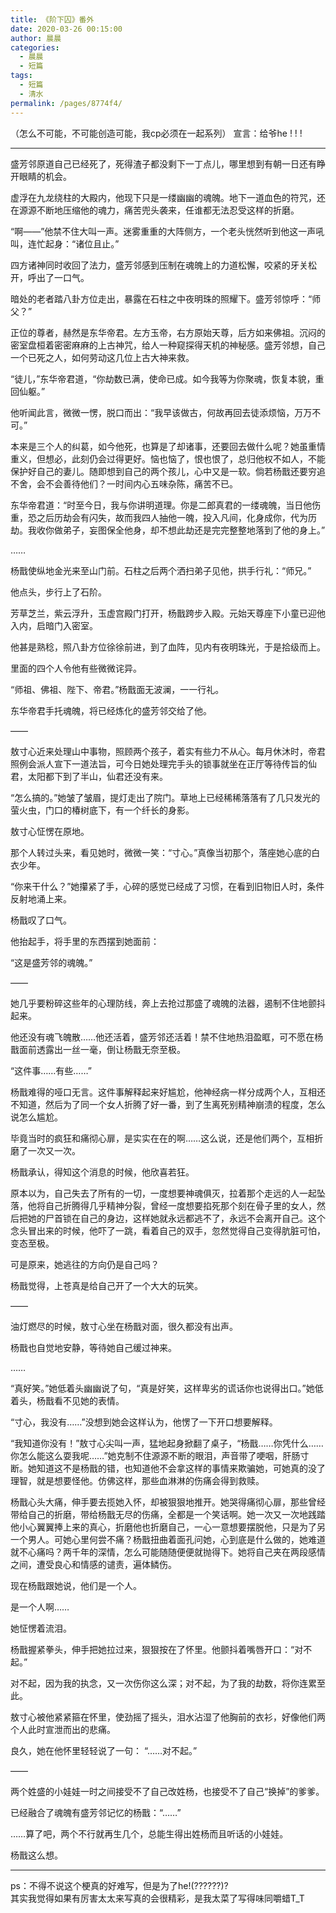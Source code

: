 ```yaml
---
title: 《阶下囚》番外
date: 2020-03-26 00:15:00
author: 晨晨
categories: 
  - 晨晨
  - 短篇
tags: 
  - 短篇
  - 清水
permalink: /pages/8774f4/
---
```


（怎么不可能，不可能创造可能，我cp必须在一起系列）
宣言：给爷he ! ! !

<!-- more -->

---

盛芳邻原道自己已经死了，死得渣子都没剩下一丁点儿，哪里想到有朝一日还有睁开眼睛的机会。

虚浮在九龙绕柱的大殿内，他现下只是一缕幽幽的魂魄。地下一道血色的符咒，还在源源不断地压缩他的魂力，痛苦兜头袭来，任谁都无法忍受这样的折磨。

“啊——”他禁不住大叫一声。迷雾重重的大阵侧方，一个老头恍然听到他这一声吼叫，连忙起身：“诸位且止。”

四方诸神同时收回了法力，盛芳邻感到压制在魂魄上的力道松懈，咬紧的牙关松开，呼出了一口气。

暗处的老者踏八卦方位走出，暴露在石柱之中夜明珠的照耀下。盛芳邻惊呼：“师父？”

正位的尊者，赫然是东华帝君。左方玉帝，右方原始天尊，后方如来佛祖。沉闷的密室盘桓着密密麻麻的上古神咒，给人一种窥探得天机的神秘感。盛芳邻想，自己一个已死之人，如何劳动这几位上古大神来救。

“徒儿，”东华帝君道，“你劫数已满，使命已成。如今我等为你聚魂，恢复本貌，重回仙躯。”

他听闻此言，微微一愣，脱口而出：“我早该做古，何故再回去徒添烦恼，万万不可。”

本来是三个人的纠葛，如今他死，也算是了却诸事，还要回去做什么呢？她虽重情重义，但想必，此刻仍会过得更好。恼也恼了，恨也恨了，总归他权不如人，不能保护好自己的妻儿。随即想到自己的两个孩儿，心中又是一软。倘若杨戬还要穷追不舍，会不会善待他们？一时间内心五味杂陈，痛苦不已。

东华帝君道：“时至今日，我与你讲明道理。你是二郎真君的一缕魂魄，当日他伤重，恐之后历劫会有闪失，故而我四人抽他一魄，投入凡间，化身成你，代为历劫。我收你做弟子，妄图保全他身，却不想此劫还是完完整整地落到了他的身上。”

……

杨戬使纵地金光来至山门前。石柱之后两个洒扫弟子见他，拱手行礼：“师兄。”

他点头，步行上了石阶。

芳草芝兰，紫云浮升，玉虚宫殿门打开，杨戬跨步入殿。元始天尊座下小童已迎他入内，启暗门入密室。

他甚是熟稔，照八卦方位徐徐前进，到了血阵，见内有夜明珠光，于是拾级而上。

里面的四个人令他有些微微诧异。

“师祖、佛祖、陛下、帝君。”杨戬面无波澜，一一行礼。

东华帝君手托魂魄，将已经炼化的盛芳邻交给了他。

——

敖寸心近来处理山中事物，照顾两个孩子，着实有些力不从心。每月休沐时，帝君照例会派人宣下一道法旨，可今日她处理完手头的锁事就坐在正厅等待传旨的仙君，太阳都下到了半山，仙君还没有来。

“怎么搞的。”她皱了皱眉，提灯走出了院门。草地上已经稀稀落落有了几只发光的萤火虫，门口的椿树底下，有一个纤长的身影。

敖寸心怔愣在原地。

那个人转过头来，看见她时，微微一笑：“寸心。”真像当初那个，落座她心底的白衣少年。

“你来干什么？”她攥紧了手，心碎的感觉已经成了习惯，在看到旧物旧人时，条件反射地涌上来。

杨戬叹了口气。

他抬起手，将手里的东西摆到她面前：

“这是盛芳邻的魂魄。”

——

她几乎要粉碎这些年的心理防线，奔上去抢过那盛了魂魄的法器，遏制不住地颤抖起来。

他还没有魂飞魄散……他还活着，盛芳邻还活着！禁不住地热泪盈眶，可不愿在杨戬面前透露出一丝一毫，倒让杨戬无奈至极。

“这件事……有些……”

杨戬难得的哑口无言。这件事解释起来好尴尬，他神经病一样分成两个人，互相还不知道，然后为了同一个女人折腾了好一番，到了生离死别精神崩溃的程度，怎么说怎么尴尬。

毕竟当时的疯狂和痛彻心扉，是实实在在的啊……这么说，还是他们两个，互相折磨了一次又一次。

杨戬承认，得知这个消息的时候，他欣喜若狂。

原本以为，自己失去了所有的一切，一度想要神魂俱灭，拉着那个走远的人一起坠落，他将自己折腾得几乎精神分裂，曾经一度想要掐死那个刻在骨子里的女人，然后把她的尸首锁在自己的身边，这样她就永远都逃不了，永远不会离开自己。这个念头冒出来的时候，他吓了一跳，看着自己的双手，忽然觉得自己变得肮脏可怕，变态至极。

可是原来，她逃往的方向仍是自己吗？

杨戬觉得，上苍真是给自己开了一个大大的玩笑。

——

油灯燃尽的时候，敖寸心坐在杨戬对面，很久都没有出声。

杨戬也自觉地安静，等待她自己缓过神来。

……

“真好笑。”她低着头幽幽说了句，“真是好笑，这样卑劣的谎话你也说得出口。”她低着头，杨戬看不见她的表情。

“寸心，我没有……”没想到她会这样认为，他愣了一下开口想要解释。

“我知道你没有！”敖寸心尖叫一声，猛地起身掀翻了桌子，“杨戬……你凭什么……你怎么能这么耍我呢……”她克制不住源源不断的眼泪，声音带了哽咽，肝肠寸断。她知道这不是杨戬的错，也知道他不会拿这样的事情来欺骗她，可她真的没了理智，就是想要怪他。仿佛这样，那些血淋淋的伤痛会得到救赎。

杨戬心头大痛，伸手要去揽她入怀，却被狠狠地推开。她哭得痛彻心扉，那些曾经带给自己的折磨，带给杨戬无尽的伤痛，全都是一个笑话啊。她一次又一次地践踏他小心翼翼捧上来的真心，折磨他也折磨自己，一心一意想要摆脱他，只是为了另一个男人。可她心里何尝不痛？杨戬扭曲着面孔问她，心到底是什么做的，她难道就不心痛吗？两千年的深情，怎么可能随随便便就抛得下。她将自己夹在两段感情之间，遭受良心和情感的谴责，遍体鳞伤。

现在杨戬跟她说，他们是一个人。

是一个人啊……

她怔愣着流泪。

杨戬握紧拳头，伸手把她拉过来，狠狠按在了怀里。他颤抖着嘴唇开口：“对不起。”

对不起，因为我的执念，又一次伤你这么深；对不起，为了我的劫数，将你连累至此。

敖寸心被他紧紧箍在怀里，使劲摇了摇头，泪水沾湿了他胸前的衣衫，好像他们两个人此时宣泄而出的悲痛。

良久，她在他怀里轻轻说了一句：
“……对不起。”

——

两个姓盛的小娃娃一时之间接受不了自己改姓杨，也接受不了自己“换掉”的爹爹。

已经融合了魂魄有盛芳邻记忆的杨戬：“……”

……算了吧，两个不行就再生几个，总能生得出姓杨而且听话的小娃娃。

杨戬这么想。

---

ps：不得不说这个梗真的好难写，但是为了he!(??????)?  
其实我觉得如果有厉害太太来写真的会很精彩，是我太菜了写得味同嚼蜡T_T
